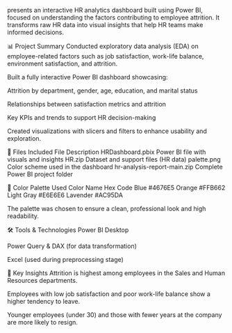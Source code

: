  presents an interactive HR analytics dashboard built using Power BI, focused on understanding the factors contributing to employee attrition. It transforms raw HR data into visual insights that help HR teams make informed decisions.

📊 Project Summary
Conducted exploratory data analysis (EDA) on employee-related factors such as job satisfaction, work-life balance, environment satisfaction, and attrition.

Built a fully interactive Power BI dashboard showcasing:

Attrition by department, gender, age, education, and marital status

Relationships between satisfaction metrics and attrition

Key KPIs and trends to support HR decision-making

Created visualizations with slicers and filters to enhance usability and exploration.

📁 Files Included
File	Description
HRDashboard.pbix	Power BI file with visuals and insights
HR.zip	Dataset and support files (HR data)
palette.png	Color scheme used in the dashboard
hr-analysis-report-main.zip	Complete Power BI project folder

🎨 Color Palette Used
Color Name	Hex Code
Blue	#4676E5
Orange	#FFB662
Light Gray	#E6E6E6
Lavender	#AC95DA

The palette was chosen to ensure a clean, professional look and high readability.

🛠 Tools & Technologies
Power BI Desktop

Power Query & DAX (for data transformation)

Excel (used during preprocessing stage)

📌 Key Insights
Attrition is highest among employees in the Sales and Human Resources departments.

Employees with low job satisfaction and poor work-life balance show a higher tendency to leave.

Younger employees (under 30) and those with fewer years at the company are more likely to resign.


